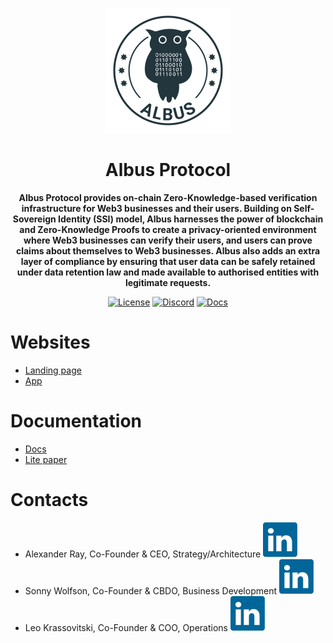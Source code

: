 <p align="center">
  <img src="https://raw.githubusercontent.com/mfactory-lab/albus/main/docs/assets/albus-logo.png" width="200">
</p>

<h1 align="center"><strong>Albus Protocol</strong></h1>
<p align="center">
  <strong>
Albus Protocol provides on-chain Zero-Knowledge-based verification infrastructure for Web3 businesses and their users. Building on Self-Sovereign Identity (SSI) model, Albus harnesses the power of blockchain and Zero-Knowledge Proofs to create a privacy-oriented environment where Web3 businesses can verify their users, and users can prove claims about themselves to Web3 businesses. Albus also adds an extra layer of compliance by ensuring that user data can be safely retained under data retention law and made available to authorised entities with legitimate requests.
  </strong>
</p>

<p align="center">
  <!--<a href="https://github.com/mfactory-lab/albus/actions"><img alt="Build Status" src="https://github.com/mfactory-lab/albus/actions/workflows/test.yaml/badge.svg" /></a>-->
  <a target="_blank" href="https://github.com/mfactory-lab/albus/blob/master/LICENSE"><img alt="License" src="https://img.shields.io/github/license/coral-xyz/xnft?color=red" /></a>
  <a target="_blank" href="https://discord.gg/albusProtocol"><img alt="Discord" src="https://img.shields.io/badge/discord-online-6A7EC2" /></a>
  <a target="_blank" href="https://docs.albus.finance"><img alt="Docs" src="https://img.shields.io/badge/docs-gitbook-blue" /></a>
</p>

# Websites

- [Landing page](https://albus.finance/)
- [App](https://app.albus.finance/)

# Documentation
- [Docs](https://docs.albus.finance/)
- [Lite paper](https://albus.finance/assets/ALBUS%20LITEPAPER%20v2.02%20Sep23-86978e72.pdf)

# Contacts

- Alexander Ray, Co-Founder & CEO, Strategy/Architecture [![LinkedIn logo](https://github.com/mfactory-lab/albus/blob/main/docs/assets/linkedin-a75760c5.svg)](https://www.linkedin.com/in/alex-a-ray/)<br>
- Sonny Wolfson, Co-Founder & CBDO, Business Development [![LinkedIn logo](https://github.com/mfactory-lab/albus/blob/main/docs/assets/linkedin-a75760c5.svg)](https://www.linkedin.com/in/sonny-wolfson-22297621/)<br>
- Leo Krassovitski, Co-Founder & COO, Operations [![LinkedIn logo](https://github.com/mfactory-lab/albus/blob/main/docs/assets/linkedin-a75760c5.svg)](https://www.linkedin.com/in/leonid-krassovitski/)
